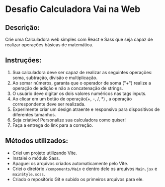 # Desafio Calculadora Vai na Web

## Descrição:

Crie uma Calculadora web simples com React e Sass que seja capaz de realizar operações básicas de matemática.

## Instruções:

1. Sua calculadora deve ser capaz de realizar as seguintes operações: soma, subtração, divisão e multiplicação.
2. Ao somar números, garanta que o operador de soma ("+") realize a operação de adição e não a concatenação de strings.
3. O usuário deve  digitar os dois valores numéricos nas tags inputs.
4. Ao clicar em um botão de operação(+, -, /, *) , a operação correspondente deve ser realizada.
5. Experimente criar um design atraente e responsivo para dispositivos de diferentes tamanhos.
6. Seja criativo! Personalize sua calculadora como quiser!
7. Faça a entrega do link para a correção.

## Métodos utilizados:

- Criei um projeto utilizando Vite.
- Instalei o módulo Sass.
- Apaguei os arquivos criados automaticamente pelo Vite.
- Criei o diretório `/components/Main` e dentro dele os arquivos `Main.jsx` e `mainStyle.scss`.
- Criado o repositório Git e subido os primeiros arquivos para ele.
